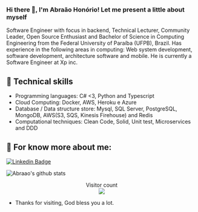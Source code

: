 ### Hi there 👋, I'm Abraão Honório! Let me present a little about myself

Software Engineer with focus in backend, Technical Lecturer, Community Leader, Open Source Enthusiast and Bachelor of Science in Computing Engineering from the Federal University of Paraíba (UFPB), Brazil. Has experience in the following areas in computing: Web system development, software development, architecture software and mobile. He is currently a Software Engineer at Xp inc. 

## :triangular_flag_on_post: Technical skills
- Programming languages: C# <3, Python  and Typescript
- Cloud Computing: Docker, AWS, Heroku e Azure
- Database / Data structure store: Mysql, SQL Server, PostgreSQL, MongoDB, AWS(S3, SQS, Kinesis Firehouse) and Redis
- Computational techniques: Clean Code, Solid, Unit test, Microservices and DDD

## 💬 For know more about me:

[![Linkedin Badge](https://img.shields.io/badge/-LinkedIn-blue?style=flat-square&logo=Linkedin&logoColor=white&link=https://www.linkedin.com/in/abraaohonorio/)](https://www.linkedin.com/in/abraaohonorio/)

![Abraao's github stats](https://github-readme-stats.vercel.app/api?username=AbraaoHonorio&count_private=true&show_icons=true&theme=algolia)

<p align="center"> 
  Visitor count<br>
  <img src="https://profile-counter.glitch.me/AbraaoHonorio/count.svg" />
</p>


- Thanks for visiting, God bless you a lot. 

<!--
**AbraaoHonorio/AbraaoHonorio** is a ✨ _special_ ✨ repository because its `README.md` (this file) appears on your GitHub profile.

Here are some ideas to get you started:

- 🔭 I’m currently working on ...
- 🌱 I’m currently learning ...
- 👯 I’m looking to collaborate on ...
- 🤔 I’m looking for help with ...
- 💬 Ask me about ...
- 📫 How to reach me: ...
- 😄 Pronouns: ...
- ⚡ Fun fact: ...
-->
